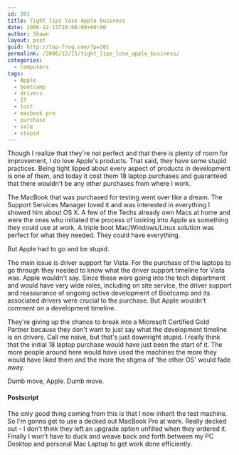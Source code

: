 ```yaml
---
id: 201
title: Tight lips lose Apple business
date: 2006-12-15T10:08:00+00:00
author: Shawn
layout: post
guid: http://top-frog.com/?p=201
permalink: /2006/12/15/tight_lips_lose_apple_business/
categories:
  - Computers
tags:
  - Apple
  - bootcamp
  - drivers
  - IT
  - lost
  - macbook pro
  - purchase
  - sale
  - stupid
---
```

Though I realize that they're not perfect and that there is plenty of room for improvement, I do love Apple's products. That said, they have some stupid practices. Being tight lipped about every aspect of products in development is one of them, and today it cost them 18 laptop purchases and guaranteed that there wouldn't be any other purchases from where I work.

The MacBook that was purchased for testing went over like a dream. The Support Services Manager loved it and was interested in everything I showed him about OS X. A few of the Techs already own Macs at home and were the ones who initiated the process of looking into Apple as something they could use at work. A triple boot Mac/Windows/Linux solution was perfect for what they needed. They could have everything.

But Apple had to go and be stupid.



The main issue is driver support for Vista. For the purchase of the laptops to go through they needed to know what the driver support timeline for Vista was. Apple wouldn't say. Since these were going into the tech department and would have very wide roles, including on site service, the driver support and reassurance of ongoing active development of Bootcamp and its associated drivers were crucial to the purchase. But Apple wouldn't comment on a development timeline.

They're giving up the chance to break into a Microsoft Certified Gold Partner because they don't want to just say what the development timeline is on drivers. Call me naive, but that's just downright stupid. I really think that the initial 18 laptop purchase would have just been the start of it. The more people around here would have used the machines the more they would have liked them and the more the stigma of &#8216;the other OS' would fade away.

Dumb move, Apple. Dumb move.

#### Postscript

The only good thing coming from this is that I now inherit the test machine. So I'm gonna get to use a decked out MacBook Pro at work. Really decked out – I don't think they left an upgrade option unfilled when they ordered it. Finally I won't have to duck and weave back and forth between my PC Desktop and personal Mac Laptop to get work done efficiently.